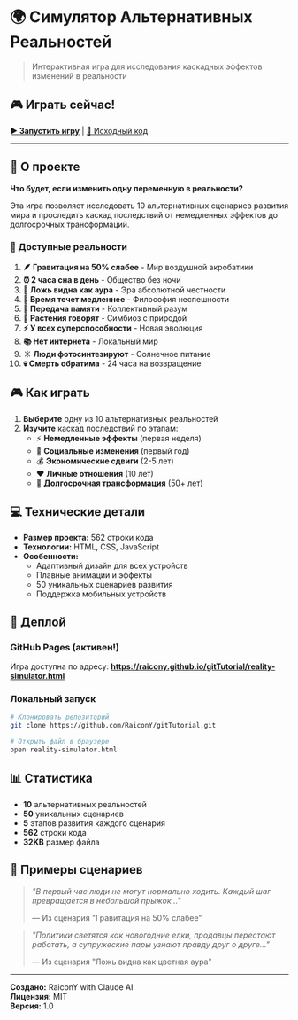 # 🌍 Симулятор Альтернативных Реальностей

> Интерактивная игра для исследования каскадных эффектов изменений в реальности

## 🎮 Играть сейчас!

[**► Запустить игру**](https://raicony.github.io/gitTutorial/reality-simulator.html) | [📁 Исходный код](./reality-simulator.html)

---

## 🎯 О проекте

**Что будет, если изменить одну переменную в реальности?**

Эта игра позволяет исследовать 10 альтернативных сценариев развития мира и проследить каскад последствий от немедленных эффектов до долгосрочных трансформаций.

### 🌟 Доступные реальности

1. **🪶 Гравитация на 50% слабее** - Мир воздушной акробатики
2. **⏰ 2 часа сна в день** - Общество без ночи  
3. **🌈 Ложь видна как аура** - Эра абсолютной честности
4. **🐌 Время течет медленнее** - Философия неспешности
5. **🧠 Передача памяти** - Коллективный разум
6. **🌱 Растения говорят** - Симбиоз с природой
7. **⚡ У всех суперспособности** - Новая эволюция
8. **📚 Нет интернета** - Локальный мир
9. **☀️ Люди фотосинтезируют** - Солнечное питание
10. **💀 Смерть обратима** - 24 часа на возвращение

## 🎮 Как играть

1. **Выберите** одну из 10 альтернативных реальностей
2. **Изучите** каскад последствий по этапам:
   - ⚡ **Немедленные эффекты** (первая неделя)
   - 👥 **Социальные изменения** (первый год)
   - 💰 **Экономические сдвиги** (2-5 лет)
   - ❤️ **Личные отношения** (10 лет)
   - 🚀 **Долгосрочная трансформация** (50+ лет)

## 💻 Технические детали

- **Размер проекта:** 562 строки кода
- **Технологии:** HTML, CSS, JavaScript
- **Особенности:** 
  - Адаптивный дизайн для всех устройств
  - Плавные анимации и эффекты
  - 50 уникальных сценариев развития
  - Поддержка мобильных устройств

## 🚀 Деплой

### GitHub Pages (активен!)
Игра доступна по адресу: **https://raicony.github.io/gitTutorial/reality-simulator.html**

### Локальный запуск
```bash
# Клонировать репозиторий
git clone https://github.com/RaiconY/gitTutorial.git

# Открыть файл в браузере
open reality-simulator.html
```

## 📊 Статистика

- **10** альтернативных реальностей
- **50** уникальных сценариев
- **5** этапов развития каждого сценария
- **562** строки кода
- **32KB** размер файла

## 🔮 Примеры сценариев

> *"В первый час люди не могут нормально ходить. Каждый шаг превращается в небольшой прыжок..."* 
> 
> — Из сценария "Гравитация на 50% слабее"

> *"Политики светятся как новогодние елки, продавцы перестают работать, а супружеские пары узнают правду друг о друге..."*
> 
> — Из сценария "Ложь видна как цветная аура"

---

**Создано:** RaiconY with Claude AI  
**Лицензия:** MIT  
**Версия:** 1.0